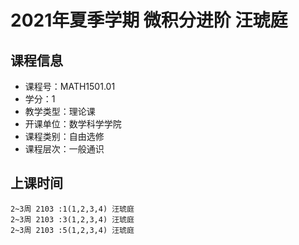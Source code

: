 # 2021年夏季学期 微积分进阶 汪琥庭






## 课程信息

- 课程号：MATH1501.01
- 学分：1
- 教学类型：理论课
- 开课单位：数学科学学院
- 课程类别：自由选修
- 课程层次：一般通识

## 上课时间

```
2~3周 2103 :1(1,2,3,4) 汪琥庭
2~3周 2103 :3(1,2,3,4) 汪琥庭
2~3周 2103 :5(1,2,3,4) 汪琥庭
```

